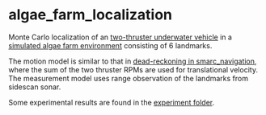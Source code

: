 # algae_farm_localization

Monte Carlo localization of an [two-thruster underwater vehicle](https://github.com/smarc-project/smarc_stonefish_sims/tree/noetic-devel/sam_stonefish_sim) 
in a [simulated algae farm environment](https://github.com/smarc-project/smarc_stonefish_sims) consisting of 6 landmarks.

The motion model is similar to that in 
[dead-reckoning in smarc_navigation](https://github.com/smarc-project/smarc_navigation/tree/noetic-devel/sam_dead_reckoning),
where the sum of the two thruster RPMs are used for translational velocity. The measurement model uses range observation of the landmarks from sidescan sonar.

Some experimental results are found in the [experiment folder](https://github.com/luxiya01/algae_farm_localization/tree/main/experiments).
